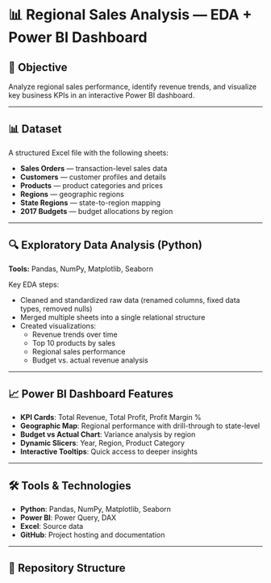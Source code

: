 # 📊 Regional Sales Analysis — EDA + Power BI Dashboard

## 📌 Objective
Analyze regional sales performance, identify revenue trends, and visualize key business KPIs in an interactive Power BI dashboard.

---

## 📊 Dataset
A structured Excel file with the following sheets:
- **Sales Orders** — transaction-level sales data
- **Customers** — customer profiles and details
- **Products** — product categories and prices
- **Regions** — geographic regions
- **State Regions** — state-to-region mapping
- **2017 Budgets** — budget allocations by region

---

## 🔍 Exploratory Data Analysis (Python)
**Tools:** Pandas, NumPy, Matplotlib, Seaborn

Key EDA steps:
- Cleaned and standardized raw data (renamed columns, fixed data types, removed nulls)
- Merged multiple sheets into a single relational structure
- Created visualizations:
  - Revenue trends over time
  - Top 10 products by sales
  - Regional sales performance
  - Budget vs. actual revenue analysis

---

## 📈 Power BI Dashboard Features
- **KPI Cards**: Total Revenue, Total Profit, Profit Margin %
- **Geographic Map**: Regional performance with drill-through to state-level
- **Budget vs Actual Chart**: Variance analysis by region
- **Dynamic Slicers**: Year, Region, Product Category
- **Interactive Tooltips**: Quick access to deeper insights

---

## 🛠 Tools & Technologies
- **Python**: Pandas, NumPy, Matplotlib, Seaborn
- **Power BI**: Power Query, DAX
- **Excel**: Source data
- **GitHub**: Project hosting and documentation

---

## 📂 Repository Structure
